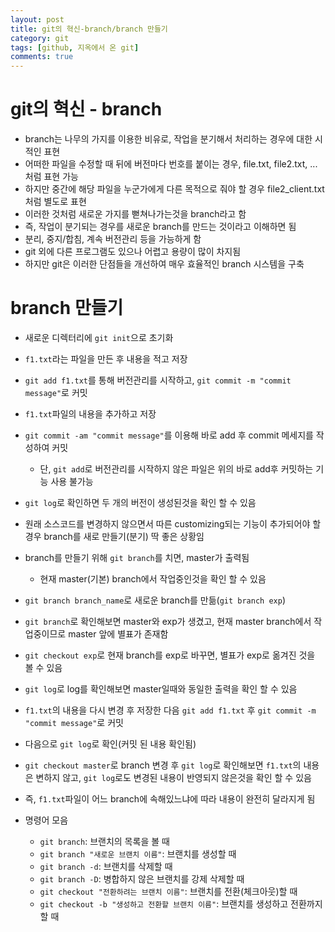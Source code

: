 ```yaml
---
layout: post
title: git의 혁신-branch/branch 만들기
category: git
tags: [github, 지옥에서 온 git]
comments: true
---
```


# git의 혁신 - branch
- branch는 나무의 가지를 이용한 비유로, 작업을 분기해서 처리하는 경우에 대한 시적인 표현
- 어떠한 파일을 수정할 때 뒤에 버전마다 번호를 붙이는 경우, file.txt, file2.txt, ... 처럼 표현 가능
- 하지만 중간에 해당 파일을 누군가에게 다른 목적으로 줘야 할 경우 file2_client.txt처럼 별도로 표현
- 이러한 것처럼 새로운 가지를 뻗쳐나가는것을 branch라고 함
- 즉, 작업이 분기되는 경우를 새로운 branch를 만드는 것이라고 이해하면 됨
- 분리, 중지/합침, 계속 버전관리 등을 가능하게 함
- git 외에 다른 프로그램도 있으나 어렵고 용량이 많이 차지됨
- 하지만 git은 이러한 단점들을 개선하여 매우 효율적인 branch 시스템을 구축

# branch 만들기
- 새로운 디렉터리에 `git init`으로 초기화
- `f1.txt`라는 파일을 만든 후 내용을 적고 저장
- `git add f1.txt`를 통해 버전관리를 시작하고, `git commit -m "commit message"`로 커밋
- `f1.txt`파일의 내용을 추가하고 저장
- `git commit -am "commit message"`를 이용해 바로 add 후 commit 메세지를 작성하여 커밋
  - 단, `git add`로 버전관리를 시작하지 않은 파일은 위의 바로 add후 커밋하는 기능 사용 불가능
- `git log`로 확인하면 두 개의 버전이 생성된것을 확인 할 수 있음

- 원래 소스코드를 변경하지 않으면서 따른 customizing되는 기능이 추가되어야 할 경우 branch를 새로 만들기(분기) 딱 좋은 상황임

- branch를 만들기 위해 `git branch`를 치면, master가 출력됨
  - 현재 master(기본) branch에서 작업중인것을 확인 할 수 있음
- `git branch branch_name`로 새로운 branch를 만듦(`git branch exp`)
- `git branch`로 확인해보면 master와 exp가 생겼고, 현재 master branch에서 작업중이므로 master 앞에 별표가 존재함
- `git checkout exp`로 현재 branch를 exp로 바꾸면, 별표가 exp로 옮겨진 것을 볼 수 있음
- `git log`로 log를 확인해보면 master일때와 동일한 출력을 확인 할 수 있음
- `f1.txt`의 내용을 다시 변경 후 저장한 다음 `git add f1.txt` 후 `git commit -m "commit message"`로 커밋
- 다음으로 `git log`로 확인(커밋 된 내용 확인됨)
- `git checkout master`로 branch 변경 후 `git log`로 확인해보면 `f1.txt`의 내용은 변하지 않고, `git log`로도 변경된 내용이 반영되지 않은것을 확인 할 수 있음
- 즉, `f1.txt`파일이 어느 branch에 속해있느냐에 따라 내용이 완전히 달라지게 됨
- 명령어 모음
  - `git branch`: 브랜치의 목록을 볼 때
  - `git branch "새로운 브랜치 이름"`: 브랜치를 생성할 때 
  - `git branch -d`: 브랜치를 삭제할 때
  - `git branch -D`: 병합하지 않은 브랜치를 강제 삭제할 때 
  - `git checkout "전환하려는 브랜치 이름"`: 브랜치를 전환(체크아웃)할 때
  - `git checkout -b "생성하고 전환할 브랜치 이름"`: 브랜치를 생성하고 전환까지 할 때 





